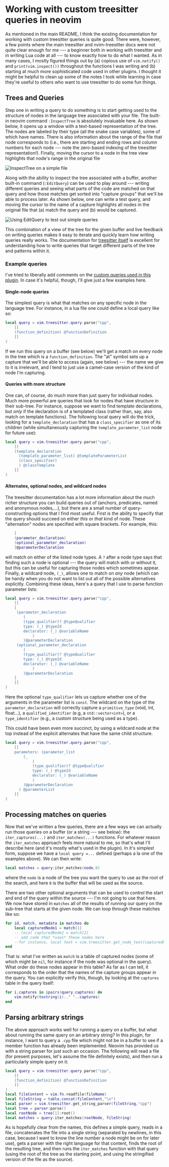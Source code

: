# Working with custom treesitter queries in neovim

As mentioned in the main README, I think the existing documentation for working with custom treesitter queries is quite good. 
There were, however, a few points where the main treesitter and nvim-treesitter docs were not quite clear enough for me --- a beginner both in working with treesitter and in writing Lua code at all --- to know exactly how to do what I wanted.
As in many cases, I mostly figured things out by (a) copious use of `vim.notify()` and `print(vim.inspect())` throughout the functions I was writing and (b) starting at much more sophisticated code used in other plugins.
I thought it might be helpful to clean up some of the notes I took while learning in case they're useful to others who want to use treesitter to do some fun things.

## Trees and Queries

Step one in writing a query to do something is to start getting used to the structure of nodes in the language tree associated with your file. 
The built-in neovim command `:InspectTree` is absolutely invaluable here. As shown below, it opens up a window with a text-based representation of the tree. 
The nodes are labeled by their type (all the snake case variables), some of which have names. There is also information about the range of the file that node corresponds to (i.e., there are starting and ending rows and column numbers for each node --- note the zero-based indexing of the treesitter representation!).
Finally, moving the cursor to a node in the tree view highlights that node's range in the original file

![InspectTree on a simple file](/assets/inspectTree.png)


Along with the ability to inspect the tree associated with a buffer, another built-in command (`:EditQuery`) can be used to play around --- writing different queries and seeing what parts of the code are matched on that query and how those matches get sorted into "capture groups" that we'll be able to process later.
As shown below, one can write a test query, and moving the cursor to the name of a capture highlights all nodes in the original file that (a) match the query and (b) would be captured.

![Using EditQuery to test out simple queries](/assets/editQuery.png)


This combination of a view of the tree for the given buffer and live feedback on writing queries makes it easy to iterate and quickly learn how writing queries really works.
The documentation for [treesitter itself](https://tree-sitter.github.io/tree-sitter/) is excellent for understanding how to write queries that target different parts of the tree and patterns within it.

### Example queries

I've tried to liberally add comments on the [custom queries used in this plugin](/lua/simpleCppTreesitterTools/customTreesitterQueries.lua).
In case it's helpful, though, I'll give just a few examples here.

#### Single-node queries

The simplest query is what that matches on any specific node in the language tree. For instance, in a lua file one could define a local query like so:
```lua
local query = vim.treesitter.query.parse("cpp",
    [[
    (function_definition) @functionDefinition
    ]]
)
```
If we run this query on a buffer (see below) we'll get a match on every node in the tree which is a `function_definition`. The "at" symbol sets up a capture that we'll be able to access (again, see below) --- the name we give to it is irrelevant, and I tend to just use a camel-case version of the kind of node I'm capturing.

#### Queries with more structure

One can, of course, do much more than just query for individual nodes.
Much more powerful are queries that look for nodes that have structure in their sub-tree.
For instance, suppose we want to find template declarations, but *only* if the declaration is of a templated class (rather than, say, also match on template functions). The following local query will do the trick, looking for a `template_declaration` that has a `class_specifier` as one of its children (while simultaneously capturing the `template_parameter_list` node for future use):
```lua
local query = vim.treesitter.query.parse("cpp",
    [[
    (template_declaration
      (template_parameter_list) @templateParameterList
      (class_specifier) 
      ) @classTemplate
    ]]
)
```

#### Alternates, optional nodes, and wildcard nodes

The treesitter documentation has a lot more information about the much richer structure you can build queries out of (anchors, predicates, named and anonymous nodes,...), but there are a small number of query-constructing options that I find most useful.
First is the ability to specify that the query should succeed on either *this* or *that* kind of node. These "alternation" nodes are specified with square brackets. For example, this:
```lua
    [
    (parameter_declaration)
    (optional_parameter_declaration)
    ]@parameterDeclaration
```
will match on either of the listed node types. A `?` after a node type says that finding such a node is optional --- the query will match with or without it, but this can be useful for capturing those nodes which sometimes appear.
Finally, a wildcard node, `(_)`, allows one to match on *any* node (which can be handy when you do not want to list out all of the possible alternatives explicitly.
Combining these ideas, here's a query that I use to parse function parameter lists:
```lua
local query = vim.treesitter.query.parse("cpp",
    [[
    [
     (parameter_declaration
        (
        (type_qualifier)? @typeQualifier
        type: (_) @typeId
        declarator: (_) @variableName
            )
        )@parameterDeclaration
     (optional_parameter_declaration
        (
        (type_qualifier)? @typeQualifier
        type: (_) @typeId
        declarator: (_) @variableName
            )
        )@parameterDeclaration
    ]
    ]]
)
```
Here the optional `type_qualifier` lets us capture whether one of the arguments in the parameter list is `const`.
The wildcard on the type of the `parameter_declaration` will correctly capture a `primitive_type` (void, int, float...), a `qualified_identifier` (e.g, a `std::vector<int>`), or a `type_identifier` (e.g., a custom structure being used as a type).

This could have been even more succinct, by using a wildcard node at the top instead of the explicit alternates that have the same child structure.
```lua
local query = vim.treesitter.query.parse("cpp",
    [[
    parameters: (parameter_list
        (_
            (
            (type_qualifier)? @typeQualifier
            type: (_) @typeId
            declarator: (_) @variableName
            )
        )@parameterDeclaration
      ) @parameterList
    ]]
)
```

## Processing matches on queries

Now that we've written a few queries, there are a few ways we can actually run those queries on a buffer (or a string --- see below): the `iter_captures(...)` and `iter_matches(...)` functions.
For whatever reason the `iter_matches` approach feels more natural to me, so that's what I'll describe here (and it's mostly what's used in the plugin). In it's simplest form, suppose we have a `local query =...` defined (perhaps a la one of the examples above). We can then write:
```lua
local matches = query:iter_matches(node,0)
```
where the `node` is a node of the tree you want the query to use as the root of the search, and here `0` is the buffer that will be used as the source. 

There are two other optional arguments that can be used to control the start and end of the query within the source --- I'm not going to use that here.
We now have stored in `matches` all of the results of running our query on the sub-tree that starts at the given node. We can loop through these matches like so:
```lua
for id, match, metadata in matches do 
    local capturedNode1 = match[1]
    -- local capturedNode2 = match[2]
    -- add code that *uses* these nodes here
    --for instance, local text = vim.treesitter.get_node_text(capturedNode1,0)
end
```
That is: what I've written as `match` is a table of captured nodes (some of which might be `nil`, for instance if the node was optional in the query). What order do these nodes appear in this table? 
As far as I can tell, it corresponds to the order that the names of the capture groups appear in the query.
You can explicitly verify this, though, by looking at the `captures` table in the query itself:
```lua
for i,captures in ipairs(query.captures) do 
    vim.notify(tostring(i).." "..captures)
end
```

## Parsing arbitrary strings

The above approach works well for running a query on a buffer, but what about running the same query on an arbitrary string?
In this plugin, for instance, I want to query a `.cpp` file which might not be in a buffer to see if a member function has already been implemented.
Neovim has provided us with a string parser for just such an occasion. The following will read a file (for present purposes, let's assume the file definitely exists), and then run a particularly simple query on it:
```lua
local query = vim.treesitter.query.parse("cpp",
    [[
    (function_definition) @functionDefinition
    ]]
) 
local fileContent = vim.fn.readfile(fileName)
local fileString = table.concat(fileContent,"\n")
local parser = vim.treesitter.get_string_parser(fileString,"cpp")
local tree = parser:parse()
local rootNode = tree[1]:root()
local matches = query:iter_matches(rootNode, fileString)
```
As is hopefully clear from the names, this defines a simple query, reads in a file, concatenates the file into a single string (separated by newlines, in this case, because I want to know the line number a node might be on for later use), gets a parser with the right language for that content, finds the root of the resulting tree, and then runs the `iter_matches` function with that query (using the root of the tree as the starting point, and using the stringified version of the file as the source).
